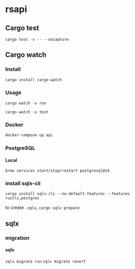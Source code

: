 # rsapi

## Cargo test

 `cargo test -v -- --nocapture`
 
## Cargo watch

### Install
``` sh
cargo install cargo-watch
```

### Usage
`cargo watch -x run`

`cargo watch -x test`


### Docker

``` sh
docker-compose up api
```

### PostgreSQL

#### Local

`brew services start/stop/restart postgresql@14`

### install sqlx-cli
`cargo install sqlx-cli --no-default-features --features rustls,postgres`

to create `.sqlx`,
`cargo sqlx prepare`

## sqlx
### migration

#### sqlx
`sqlx migrate run`
`sqlx migrate revert`